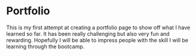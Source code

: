 # Portfolio

This is my first attempt at creating a portfolio page to show off what I have learned so far. 
It has been really challenging but also very fun and rewarding.
Hopefully I will be able to impress people with the skill I will be learning through the bootcamp.